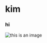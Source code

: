 # kim
### hi
![this is an image](https://user-images.githubusercontent.com/112985843/188748302-510847b0-bb30-4762-b58f-f0b19e687cb6.png)
 
